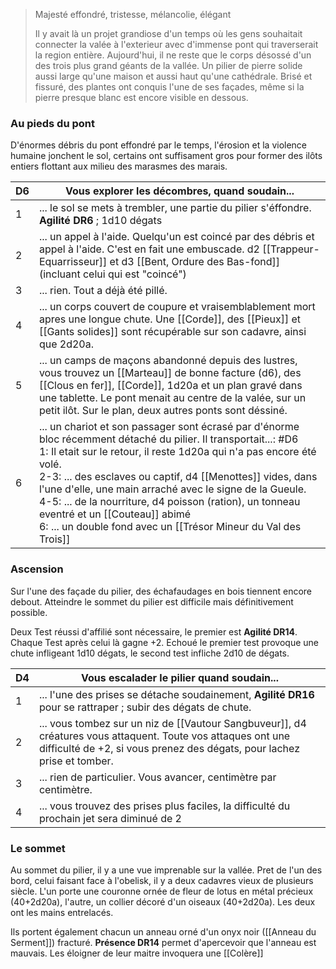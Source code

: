 > Majesté effondré, tristesse, mélancolie, élégant
> 
> Il y avait là un projet grandiose d'un temps où les gens souhaitait connecter la valée à l'exterieur avec d'immense pont qui traverserait la region entière.
>  Aujourd'hui, il ne reste que le corps désossé d'un des trois plus grand géants de la vallée. Un pilier de pierre solide aussi large qu'une maison et aussi haut qu'une cathédrale.
>  Brisé et fissuré, des plantes ont conquis l'une de ses façades, même si la pierre presque blanc est encore visible en dessous.


### Au pieds du pont

D'énormes débris du pont effondré par le temps, l'érosion et la violence humaine jonchent le sol, certains ont suffisament gros pour former des ilôts entiers flottant aux milieu des marasmes des marais.

| D6  | Vous explorer les décombres, quand soudain...                                                                                                                                                                                                                                                                                                                                                                                                                                                 |
| --- | --------------------------------------------------------------------------------------------------------------------------------------------------------------------------------------------------------------------------------------------------------------------------------------------------------------------------------------------------------------------------------------------------------------------------------------------------------------------------------------------- |
| 1   | ... le sol se mets à trembler, une partie du pilier s'éffondre. **Agilité DR6** ; 1d10 dégats                                                                                                                                                                                                                                                                                                                                                                                                 |
| 2   | ... un appel à l'aide. Quelqu'un est coincé par des débris et appel à l'aide. C'est en fait une embuscade. d2 [[Trappeur-Equarrisseur]] et d3 [[Bent, Ordure des Bas-fond]] (incluant celui qui est "coincé")                                                                                                                                                                                                                                                                                       |
| 3   | ... rien. Tout a déjà été pillé.                                                                                                                                                                                                                                                                                                                                                                                                                                                              |
| 4   | ... un corps couvert de coupure et vraisemblablement mort apres une longue chute. Une [[Corde]], des [[Pieux]] et [[Gants solides]] sont récupérable sur son cadavre, ainsi que 2d20a.                                                                                                                                                                                                                                                                                                        |
| 5   | ... un camps de maçons abandonné depuis des lustres, vous trouvez un [[Marteau]] de bonne facture (d6), des [[Clous en fer]], [[Corde]], 1d20a et un plan gravé dans une tablette. Le pont menait au centre de la valée, sur un petit ilôt. Sur le plan, deux autres ponts sont déssiné.                                                                                                                                                                                                             |
| 6   | ... un chariot et son passager sont écrasé par d'énorme bloc récemment détaché du pilier. Il transportait...: #D6 <br>1: Il etait sur le retour, il reste 1d20a qui n'a pas encore été volé. <br>2-3: ... des esclaves ou captif, d4 [[Menottes]] vides, dans l'une d'elle, une main arraché avec le signe de la Gueule.<br>4-5: ... de la nourriture, d4 poisson (ration), un tonneau eventré et un [[Couteau]] abimé<br>6: ... un double fond avec un [[Trésor Mineur du Val des Trois]] |
### Ascension

Sur l'une des façade du pilier, des échafaudages en bois tiennent encore debout. Atteindre le sommet du pilier est difficile mais définitivement possible.

Deux Test réussi d'affilié sont nécessaire, le premier est **Agilité DR14**. Chaque Test après celui là gagne +2. Echoué le premier test provoque une chute infligeant 1d10 dégats, le second test infliche 2d10 de dégats.

| D4  | Vous escalader le pilier quand soudain...                                                                                                                                                |
| --- | ---------------------------------------------------------------------------------------------------------------------------------------------------------------------------------------- |
| 1   | ... l'une des prises se détache soudainement, **Agilité DR16** pour se rattraper ; subir des dégats de chute.                                                                            |
| 2   | ... vous tombez sur un niz de [[Vautour Sangbuveur]], d4 créatures vous attaquent. Toute vos attaques ont une difficulté  de +2, si vous prenez des dégats, pour lachez prise et tomber. |
| 3   | ... rien de particulier. Vous avancer, centimètre par centimètre.                                                                                                                        |
| 4   | ... vous trouvez des prises plus faciles, la difficulté du prochain jet sera diminué de 2                                                                                                |
### Le sommet

Au sommet du pilier, il y a une vue imprenable sur la vallée. Pret de l'un des bord, celui faisant face à l'obelisk, il y a deux cadavres vieux de plusieurs siècle. L'un porte une couronne ornée de fleur de lotus en métal précieux (40+2d20a), l'autre, un collier décoré d'un oiseaux (40+2d20a). Les deux ont les mains entrelacés.

Ils portent également chacun un anneau orné d'un onyx noir ([[Anneau du Serment]]) fracturé. **Présence DR14** permet d'apercevoir que l'anneau est mauvais. Les éloigner de leur maitre invoquera une [[Colère]]
